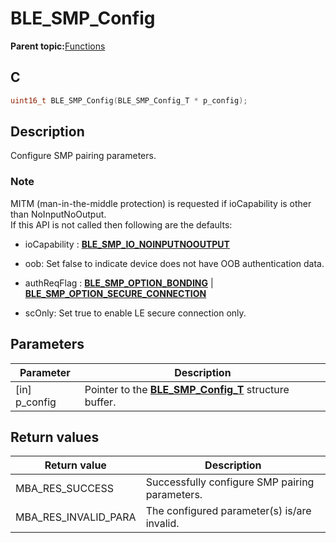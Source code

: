 # BLE\_SMP\_Config

**Parent topic:**[Functions](GUID-B4A018ED-CB34-4D52-A7F9-3E7808C43BF8.md)

## C

```c
uint16_t BLE_SMP_Config(BLE_SMP_Config_T * p_config);
```

## Description

Configure SMP pairing parameters.

### Note

MITM \(man-in-the-middle protection\) is requested if ioCapability is other than NoInputNoOutput.<br />If this API is not called then following are the defaults:

-   ioCapability : **[BLE\_SMP\_IO\_NOINPUTNOOUTPUT](GUID-45146E7D-EC04-4A22-BA0E-0F6CAD3858A7.md)**

-   oob: Set false to indicate device does not have OOB authentication data.

-   authReqFlag : **[BLE\_SMP\_OPTION\_BONDING](GUID-365CC6A9-9C72-4FCB-ADEC-405CF68B0426.md)** \| **[BLE\_SMP\_OPTION\_SECURE\_CONNECTION](GUID-365CC6A9-9C72-4FCB-ADEC-405CF68B0426.md)**

-   scOnly: Set true to enable LE secure connection only.


## Parameters

|Parameter|Description|
|---------|-----------|
|\[in\] p\_config|Pointer to the **[BLE\_SMP\_Config\_T](GUID-238354B2-CA7F-4A8F-B3A3-002AB74ACAA8.md)** structure buffer.|

## Return values

|Return value|Description|
|------------|-----------|
|MBA\_RES\_SUCCESS|Successfully configure SMP pairing parameters.|
|MBA\_RES\_INVALID\_PARA|The configured parameter\(s\) is/are invalid.|

